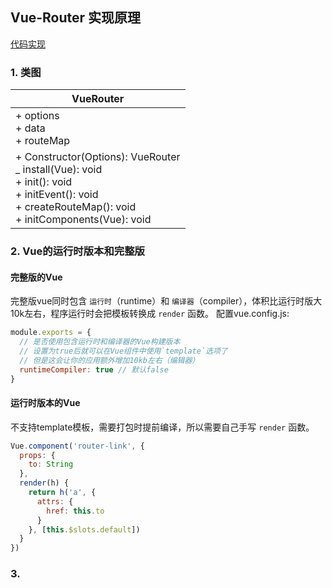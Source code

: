 ## Vue-Router 实现原理

[代码实现](./index.js)

### 1. 类图
| VueRouter |
| --- |
| + options <br> + data <br> + routeMap |
| + Constructor(Options): VueRouter <br> _ install(Vue): void <br> + init(): void <br> + initEvent(): void <br> + createRouteMap(): void <br> + initComponents(Vue): void |

### 2. Vue的运行时版本和完整版
#### 完整版的Vue
完整版vue同时包含 `运行时`（runtime）和 `编译器`（compiler），体积比运行时版大10k左右，程序运行时会把模板转换成 `render` 函数。
配置vue.config.js:
```js
module.exports = {
  // 是否使用包含运行时和编译器的Vue构建版本
  // 设置为true后就可以在Vue组件中使用`template`选项了
  // 但是这会让你的应用额外增加10kb左右（编辑器）
  runtimeCompiler: true // 默认false
}
```
#### 运行时版本的Vue
不支持template模板，需要打包时提前编译，所以需要自己手写 `render` 函数。
```js
Vue.component('router-link', {
  props: {
    to: String
  },
  render(h) {
    return h('a', {
      attrs: {
        href: this.to
      }
    }, [this.$slots.default])
  }
})
```

### 3. 